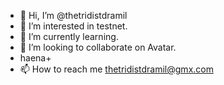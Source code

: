 - 👋 Hi, I’m @thetridistdramil
- 👀 I’m interested in testnet.
- 🌱 I’m currently learning.
- 💞️ I’m looking to collaborate on Avatar.
- haena+
- 📫 How to reach me thetridistdramil@gmx.com

<!---
thetridistdramil/thetridistdramil is a ✨ special ✨ repository because its `README.md` (this file) appears on your GitHub profile.
You can click the Preview link to take a look at your changes.
--->
